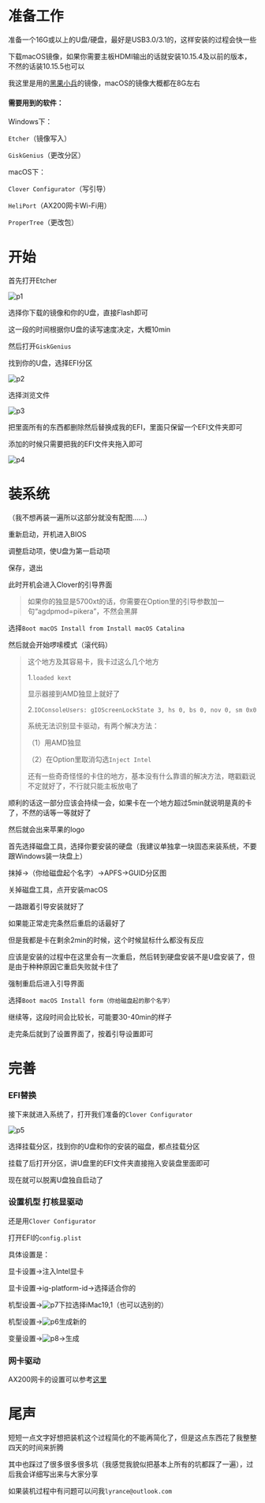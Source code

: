 # 准备工作

准备一个16G或以上的U盘/硬盘，最好是USB3.0/3.1的，这样安装的过程会快一些

下载macOS镜像，如果你需要主板HDMI输出的话就安装10.15.4及以前的版本，不然的话装10.15.5也可以

我这里是用的[黑果小兵](https://blog.daliansky.net/WeChat_First-macOS-Catalina-10.15.4-19E2269-official-version-Clover-5116-original-image-reconstruction-version.html)的镜像，macOS的镜像大概都在8G左右

#### 需要用到的软件：

Windows下：

`Etcher`（镜像写入）

`GiskGenius`（更改分区）

macOS下：

`Clover Configurator`（写引导）

`HeliPort`（AX200网卡Wi-Fi用）

`ProperTree`（更改包）

# 开始

首先打开Etcher

![p1](./pic/p1.png)

选择你下载的镜像和你的U盘，直接Flash即可

这一段的时间根据你U盘的读写速度决定，大概10min

然后打开`GiskGenius`

找到你的U盘，选择EFI分区

![p2](./pic/p2.png)

选择浏览文件

![p3](./pic/p3.png)

把里面所有的东西都删除然后替换成我的EFI，里面只保留一个EFI文件夹即可

添加的时候只需要把我的EFI文件夹拖入即可

![p4](./pic/p4.png)

# 装系统

（我不想再装一遍所以这部分就没有配图……）

重新启动，开机进入BIOS

调整启动项，使U盘为第一启动项

保存，退出

此时开机会进入Clover的引导界面

> 如果你的独显是5700xt的话，你需要在Option里的引导参数加一句“agdpmod=pikera”，不然会黑屏

选择`Boot macOS Install from Install macOS Catalina`

然后就会开始啰嗦模式（滚代码）

> 这个地方及其容易卡，我卡过这么几个地方
>
> 1.`loaded kext`
>
> 显示器接到AMD独显上就好了
>
> 2.`IOConsoleUsers: gIOScreenLockState 3, hs 0, bs 0, nov 0, sm 0x0`
>
> 系统无法识别显卡驱动，有两个解决方法：
>
> （1）用AMD独显
>
> （2）在Option里取消勾选`Inject Intel`
>
> 还有一些奇奇怪怪的卡住的地方，基本没有什么靠谱的解决方法，瞎戳戳说不定就好了，不行就只能主板放电了

顺利的话这一部分应该会持续一会，如果卡在一个地方超过5min就说明是真的卡了，不然的话等一等就好了

然后就会出来苹果的logo

首先选择磁盘工具，选择你要安装的硬盘（我建议单独拿一块固态来装系统，不要跟Windows装一块盘上）

抹掉->（你给磁盘起个名字）->APFS->GUID分区图

关掉磁盘工具，点开安装macOS

一路跟着引导安装就好了

如果能正常走完条然后重启的话最好了

但是我都是卡在剩余2min的时候，这个时候鼠标什么都没有反应

应该是安装的过程中在这里会有一次重启，然后转到硬盘安装不是U盘安装了，但是由于种种原因它重启失败就卡住了

强制重启后进入引导界面

选择`Boot macOS Install form（你给磁盘起的那个名字）`

继续等，这段时间会比较长，可能要30-40min的样子

走完条后就到了设置界面了，按着引导设置即可

# 完善

### EFI替换

接下来就进入系统了，打开我们准备的`Clover Configurator`

![p5](./pic/p5.png)

选择挂载分区，找到你的U盘和你的安装的磁盘，都点挂载分区

挂载了后打开分区，讲U盘里的EFI文件夹直接拖入安装盘里面即可

现在就可以脱离U盘独自启动了

### 设置机型 打核显驱动

还是用`Clover Configurator`

打开EFI的`config.plist`

具体设置是：

显卡设置->注入Intel显卡

显卡设置->ig-platform-id->选择适合你的

机型设置->![p7](./pic/p7.png)下拉选择iMac19,1（也可以选别的）

机型设置->![p6](./pic/p6.png)生成新的



变量设置->![p8](./pic/p8.png)->生成

### 网卡驱动

AX200网卡的设置可以参考[这里](https://github.com/zxystd/itlwm/issues/146)

# 尾声

短短一点文字好想把装机这个过程简化的不能再简化了，但是这点东西花了我整整四天的时间来折腾

其中也踩过了很多很多很多坑（我感觉我貌似把基本上所有的坑都踩了一遍），过后我会详细写出来与大家分享

如果装机过程中有问题可以问我`lyrance@outlook.com`

